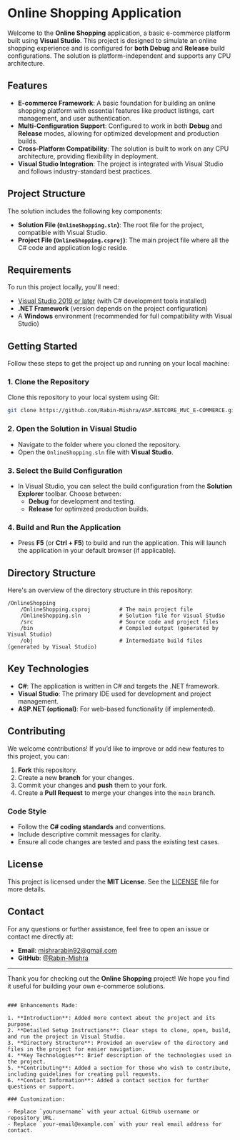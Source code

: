 
# Online Shopping Application

Welcome to the **Online Shopping** application, a basic e-commerce platform built using **Visual Studio**. This project is designed to simulate an online shopping experience and is configured for **both Debug** and **Release** build configurations. The solution is platform-independent and supports any CPU architecture.

## Features

- **E-commerce Framework**: A basic foundation for building an online shopping platform with essential features like product listings, cart management, and user authentication.
- **Multi-Configuration Support**: Configured to work in both **Debug** and **Release** modes, allowing for optimized development and production builds.
- **Cross-Platform Compatibility**: The solution is built to work on any CPU architecture, providing flexibility in deployment.
- **Visual Studio Integration**: The project is integrated with Visual Studio and follows industry-standard best practices.

## Project Structure

The solution includes the following key components:

- **Solution File (`OnlineShopping.sln`)**: The root file for the project, compatible with Visual Studio.
- **Project File (`OnlineShopping.csproj`)**: The main project file where all the C# code and application logic reside.

## Requirements

To run this project locally, you'll need:

- [Visual Studio 2019 or later](https://visualstudio.microsoft.com/) (with C# development tools installed)
- **.NET Framework** (version depends on the project configuration)
- A **Windows** environment (recommended for full compatibility with Visual Studio)

## Getting Started

Follow these steps to get the project up and running on your local machine:

### 1. Clone the Repository

Clone this repository to your local system using Git:

```bash
git clone https://github.com/Rabin-Mishra/ASP.NETCORE_MVC_E-COMMERCE.git
```

### 2. Open the Solution in Visual Studio

- Navigate to the folder where you cloned the repository.
- Open the `OnlineShopping.sln` file with **Visual Studio**.

### 3. Select the Build Configuration

- In Visual Studio, you can select the build configuration from the **Solution Explorer** toolbar. Choose between:
  - **Debug** for development and testing.
  - **Release** for optimized production builds.

### 4. Build and Run the Application

- Press **F5** (or **Ctrl + F5**) to build and run the application. This will launch the application in your default browser (if applicable).

## Directory Structure

Here's an overview of the directory structure in this repository:

```
/OnlineShopping
    /OnlineShopping.csproj         # The main project file
    /OnlineShopping.sln            # Solution file for Visual Studio
    /src                           # Source code and project files
    /bin                           # Compiled output (generated by Visual Studio)
    /obj                           # Intermediate build files (generated by Visual Studio)
```

## Key Technologies

- **C#**: The application is written in C# and targets the .NET framework.
- **Visual Studio**: The primary IDE used for development and project management.
- **ASP.NET (optional)**: For web-based functionality (if implemented).

## Contributing

We welcome contributions! If you’d like to improve or add new features to this project, you can:

1. **Fork** this repository.
2. Create a new **branch** for your changes.
3. Commit your changes and **push** them to your fork.
4. Create a **Pull Request** to merge your changes into the `main` branch.

### Code Style

- Follow the **C# coding standards** and conventions.
- Include descriptive commit messages for clarity.
- Ensure all code changes are tested and pass the existing test cases.

## License

This project is licensed under the **MIT License**. See the [LICENSE](LICENSE) file for more details.

## Contact

For any questions or further assistance, feel free to open an issue or contact me directly at:

- **Email**: mishrarabin92@gmail.com
- **GitHub**: [@Rabin-Mishra](https://github.com/Rabin-Mishra/ASP.NETCORE_MVC_E-COMMERCE.git)

---

Thank you for checking out the **Online Shopping** project! We hope you find it useful for building your own e-commerce solutions.

```

### Enhancements Made:

1. **Introduction**: Added more context about the project and its purpose.
2. **Detailed Setup Instructions**: Clear steps to clone, open, build, and run the project in Visual Studio.
3. **Directory Structure**: Provided an overview of the directory and files in the project for easier navigation.
4. **Key Technologies**: Brief description of the technologies used in the project.
5. **Contributing**: Added a section for those who wish to contribute, including guidelines for creating pull requests.
6. **Contact Information**: Added a contact section for further questions or support.

### Customization:

- Replace `yourusername` with your actual GitHub username or repository URL.
- Replace `your-email@example.com` with your real email address for contact. 

